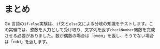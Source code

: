# まとめ

Go 言語の`if-else`実験は、`if`文と`else`文による分岐の知識をテストします。この実験では、整数を入力として受け取り、文字列を返す`checkNumber`関数を完成させる必要がありました。数が偶数の場合は「even」を返し、そうでない場合は「odd」を返します。

